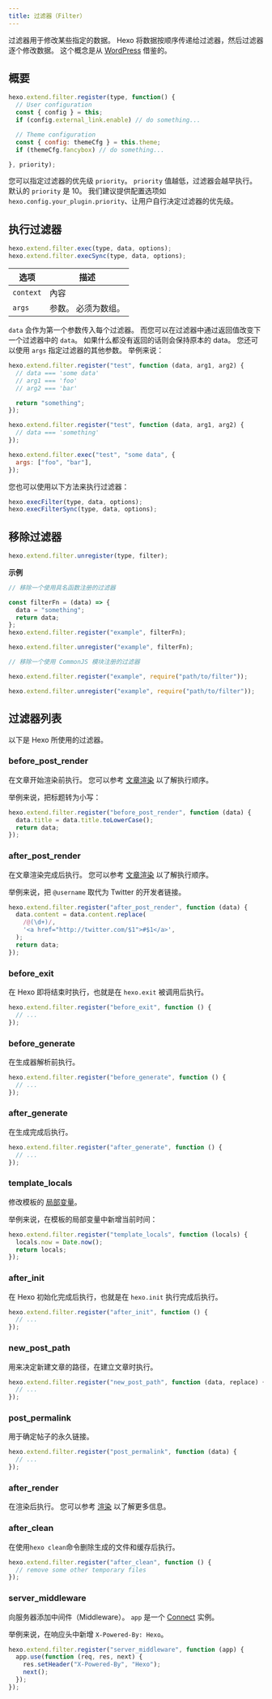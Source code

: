 ```yaml
---
title: 过滤器（Filter）
---
```


过滤器用于修改某些指定的数据。 Hexo 将数据按顺序传递给过滤器，然后过滤器逐个修改数据。 这个概念是从 [WordPress](http://codex.wordpress.org/Plugin_API#Filters) 借鉴的。

## 概要

```js
hexo.extend.filter.register(type, function() {
  // User configuration
  const { config } = this;
  if (config.external_link.enable) // do something...

  // Theme configuration
  const { config: themeCfg } = this.theme;
  if (themeCfg.fancybox) // do something...

}, priority);
```

您可以指定过滤器的优先级 `priority`。 `priority` 值越低，过滤器会越早执行。 默认的 `priority` 是 10。 我们建议提供配置选项如 `hexo.config.your_plugin.priority`、让用户自行决定过滤器的优先级。

## 执行过滤器

```js
hexo.extend.filter.exec(type, data, options);
hexo.extend.filter.execSync(type, data, options);
```

| 选项        | 描述         |
| --------- | ---------- |
| `context` | 內容         |
| `args`    | 参数。 必须为数组。 |

`data` 会作为第一个参数传入每个过滤器。 而您可以在过滤器中通过返回值改变下一个过滤器中的 `data`。 如果什么都没有返回的话则会保持原本的 data。 您还可以使用 `args` 指定过滤器的其他参数。 举例来说：

```js
hexo.extend.filter.register("test", function (data, arg1, arg2) {
  // data === 'some data'
  // arg1 === 'foo'
  // arg2 === 'bar'

  return "something";
});

hexo.extend.filter.register("test", function (data, arg1, arg2) {
  // data === 'something'
});

hexo.extend.filter.exec("test", "some data", {
  args: ["foo", "bar"],
});
```

您也可以使用以下方法来执行过滤器：

```js
hexo.execFilter(type, data, options);
hexo.execFilterSync(type, data, options);
```

## 移除过滤器

```js
hexo.extend.filter.unregister(type, filter);
```

**示例**

```js
// 移除一个使用具名函数注册的过滤器

const filterFn = (data) => {
  data = "something";
  return data;
};
hexo.extend.filter.register("example", filterFn);

hexo.extend.filter.unregister("example", filterFn);
```

```js
// 移除一个使用 CommonJS 模块注册的过滤器

hexo.extend.filter.register("example", require("path/to/filter"));

hexo.extend.filter.unregister("example", require("path/to/filter"));
```

## 过滤器列表

以下是 Hexo 所使用的过滤器。

### before_post_render

在文章开始渲染前执行。 您可以参考 [文章渲染](posts.html#渲染) 以了解执行顺序。

举例来说，把标题转为小写：

```js
hexo.extend.filter.register("before_post_render", function (data) {
  data.title = data.title.toLowerCase();
  return data;
});
```

### after_post_render

在文章渲染完成后执行。 您可以参考 [文章渲染](posts.html#渲染) 以了解执行顺序。

举例来说，把 `@username` 取代为 Twitter 的开发者链接。

```js
hexo.extend.filter.register("after_post_render", function (data) {
  data.content = data.content.replace(
    /@(\d+)/,
    '<a href="http://twitter.com/$1">#$1</a>',
  );
  return data;
});
```

### before_exit

在 Hexo 即将结束时执行，也就是在 `hexo.exit` 被调用后执行。

```js
hexo.extend.filter.register("before_exit", function () {
  // ...
});
```

### before_generate

在生成器解析前执行。

```js
hexo.extend.filter.register("before_generate", function () {
  // ...
});
```

### after_generate

在生成完成后执行。

```js
hexo.extend.filter.register("after_generate", function () {
  // ...
});
```

### template_locals

修改模板的 [局部变量](../docs/variables.html)。

举例来说，在模板的局部变量中新增当前时间：

```js
hexo.extend.filter.register("template_locals", function (locals) {
  locals.now = Date.now();
  return locals;
});
```

### after_init

在 Hexo 初始化完成后执行，也就是在 `hexo.init` 执行完成后执行。

```js
hexo.extend.filter.register("after_init", function () {
  // ...
});
```

### new_post_path

用来决定新建文章的路径，在建立文章时执行。

```js
hexo.extend.filter.register("new_post_path", function (data, replace) {
  // ...
});
```

### post_permalink

用于确定帖子的永久链接。

```js
hexo.extend.filter.register("post_permalink", function (data) {
  // ...
});
```

### after_render

在渲染后执行。 您可以参考 [渲染](rendering.html#after-render-过滤器) 以了解更多信息。

### after_clean

在使用`hexo clean`命令删除生成的文件和缓存后执行。

```js
hexo.extend.filter.register("after_clean", function () {
  // remove some other temporary files
});
```

### server_middleware

向服务器添加中间件（Middleware）。 `app` 是一个 [Connect][] 实例。

举例来说，在响应头中新增 `X-Powered-By: Hexo`。

```js
hexo.extend.filter.register("server_middleware", function (app) {
  app.use(function (req, res, next) {
    res.setHeader("X-Powered-By", "Hexo");
    next();
  });
});
```

[Connect]: https://github.com/senchalabs/connect
